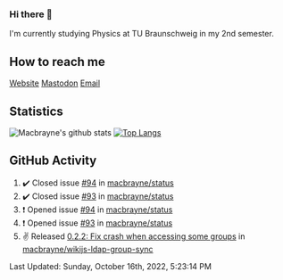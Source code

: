### Hi there 👋
I'm currently studying Physics at TU Braunschweig in my 2nd semester.

## How to reach me
[Website](https://florentin-schleuss.de)
[Mastodon](https://norden.social/@florentin)
[Email](mailto:hello@macbrayne.de)

## Statistics
![Macbrayne's github stats](https://github-readme-stats.vercel.app/api?username=macbrayne&count_private=true&show_icons=true&hide_rank=true&custom_title=macbrayne's%20GitHub%20Stats)
[![Top Langs](https://github-readme-stats.vercel.app/api/top-langs/?username=macbrayne&exclude_repo=liftron&layout=compact)](https://github.com/anuraghazra/github-readme-stats)
## GitHub Activity

<!--RECENT_ACTIVITY:start-->
1. ✔️ Closed issue [#94](https://github.com/macbrayne/status/issues/94) in [macbrayne/status](https://github.com/macbrayne/status)
2. ✔️ Closed issue [#93](https://github.com/macbrayne/status/issues/93) in [macbrayne/status](https://github.com/macbrayne/status)
3. ❗️ Opened issue [#94](https://github.com/macbrayne/status/issues/94) in [macbrayne/status](https://github.com/macbrayne/status)
4. ❗️ Opened issue [#93](https://github.com/macbrayne/status/issues/93) in [macbrayne/status](https://github.com/macbrayne/status)
5. ✌️ Released [0.2.2: Fix crash when accessing some groups](https://github.com/macbrayne/wikijs-ldap-group-sync/releases/tag/0.2.2) in [macbrayne/wikijs-ldap-group-sync](https://github.com/macbrayne/wikijs-ldap-group-sync)
<!--RECENT_ACTIVITY:end-->

<!--RECENT_ACTIVITY:last_update-->
Last Updated: Sunday, October 16th, 2022, 5:23:14 PM
<!--RECENT_ACTIVITY:last_update_end-->


<!--
**macbrayne/macbrayne** is a ✨ _special_ ✨ repository because its `README.md` (this file) appears on your GitHub profile.

Here are some ideas to get you started:

- 🔭 I’m currently working on ...
- 🌱 I’m currently learning ...
- 👯 I’m looking to collaborate on ...
- 🤔 I’m looking for help with ...
- 💬 Ask me about ...
- 📫 How to reach me: ...
- 😄 Pronouns: ...
- ⚡ Fun fact: ...
-->

